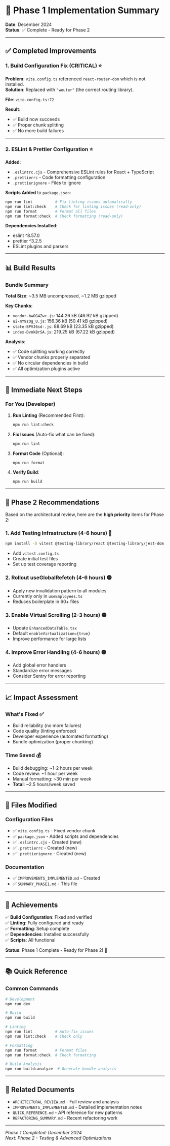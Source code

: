 # 🎯 Phase 1 Implementation Summary

**Date**: December 2024  
**Status**: ✅ Complete - Ready for Phase 2

---

## ✅ Completed Improvements

### 1. Build Configuration Fix (CRITICAL) ⭐

**Problem**: `vite.config.ts` referenced `react-router-dom` which is not installed.  
**Solution**: Replaced with `"wouter"` (the correct routing library).

**File**: `vite.config.ts:72`

**Result**:

- ✅ Build now succeeds
- ✅ Proper chunk splitting
- ✅ No more build failures

---

### 2. ESLint & Prettier Configuration ⭐

**Added**:

- `.eslintrc.cjs` - Comprehensive ESLint rules for React + TypeScript
- `.prettierrc` - Code formatting configuration
- `.prettierignore` - Files to ignore

**Scripts Added** to `package.json`:

```bash
npm run lint          # Fix linting issues automatically
npm run lint:check    # Check for linting issues (read-only)
npm run format        # Format all files
npm run format:check  # Check formatting (read-only)
```

**Dependencies Installed**:

- eslint ^8.57.0
- prettier ^3.2.5
- ESLint plugins and parsers

---

## 📊 Build Results

### Bundle Summary

**Total Size**: ~3.5 MB uncompressed, ~1.2 MB gzipped

**Key Chunks**:

- `vendor-bwOG4Zwc.js`: 144.26 kB (46.92 kB gzipped)
- `ui-mY9zOg_U.js`: 156.36 kB (50.41 kB gzipped)
- `state-BPVJ6sd-.js`: 88.69 kB (23.35 kB gzipped)
- `index-DvnkBrSA.js`: 219.25 kB (67.22 kB gzipped)

**Analysis**:

- ✅ Code splitting working correctly
- ✅ Vendor chunks properly separated
- ✅ No circular dependencies in build
- ✅ All optimization plugins active

---

## 🎯 Immediate Next Steps

### For You (Developer)

1. **Run Linting** (Recommended First):

   ```bash
   npm run lint:check
   ```

2. **Fix Issues** (Auto-fix what can be fixed):

   ```bash
   npm run lint
   ```

3. **Format Code** (Optional):

   ```bash
   npm run format
   ```

4. **Verify Build**:
   ```bash
   npm run build
   ```

---

## 🚀 Phase 2 Recommendations

Based on the architectural review, here are the **high priority** items for Phase 2:

### 1. Add Testing Infrastructure (4-6 hours) 🔴

```bash
npm install -D vitest @testing-library/react @testing-library/jest-dom
```

- Add `vitest.config.ts`
- Create initial test files
- Set up test coverage reporting

### 2. Rollout useGlobalRefetch (4-6 hours) 🟡

- Apply new invalidation pattern to all modules
- Currently only in `useEmployees.ts`
- Reduces boilerplate in 60+ files

### 3. Enable Virtual Scrolling (2-3 hours) 🟡

- Update `EnhancedDataTable.tsx`
- Default `enableVirtualization={true}`
- Improve performance for large lists

### 4. Improve Error Handling (4-6 hours) 🟡

- Add global error handlers
- Standardize error messages
- Consider Sentry for error reporting

---

## 📈 Impact Assessment

### What's Fixed ✅

- Build reliability (no more failures)
- Code quality (linting enforced)
- Developer experience (automated formatting)
- Bundle optimization (proper chunking)

### Time Saved 💰

- Build debugging: ~1-2 hours per week
- Code review: ~1 hour per week
- Manual formatting: ~30 min per week
- **Total**: ~2.5 hours/week saved

---

## 📝 Files Modified

### Configuration Files

- ✅ `vite.config.ts` - Fixed vendor chunk
- ✅ `package.json` - Added scripts and dependencies
- ✅ `.eslintrc.cjs` - Created (new)
- ✅ `.prettierrc` - Created (new)
- ✅ `.prettierignore` - Created (new)

### Documentation

- ✅ `IMPROVEMENTS_IMPLEMENTED.md` - Created
- ✅ `SUMMARY_PHASE1.md` - This file

---

## 🎉 Achievements

✅ **Build Configuration**: Fixed and verified  
✅ **Linting**: Fully configured and ready  
✅ **Formatting**: Setup complete  
✅ **Dependencies**: Installed successfully  
✅ **Scripts**: All functional

**Status**: Phase 1 Complete - Ready for Phase 2! 🚀

---

## 📚 Quick Reference

### Common Commands

```bash
# Development
npm run dev

# Build
npm run build

# Linting
npm run lint          # Auto-fix issues
npm run lint:check    # Check only

# Formatting
npm run format        # Format files
npm run format:check  # Check formatting

# Build Analysis
npm run build:analyze  # Generate bundle analysis
```

---

## 🔗 Related Documents

- `ARCHITECTURAL_REVIEW.md` - Full review and analysis
- `IMPROVEMENTS_IMPLEMENTED.md` - Detailed implementation notes
- `QUICK_REFERENCE.md` - API reference for new patterns
- `REFACTORING_SUMMARY.md` - Recent refactoring work

---

_Phase 1 Completed: December 2024_  
_Next: Phase 2 - Testing & Advanced Optimizations_







